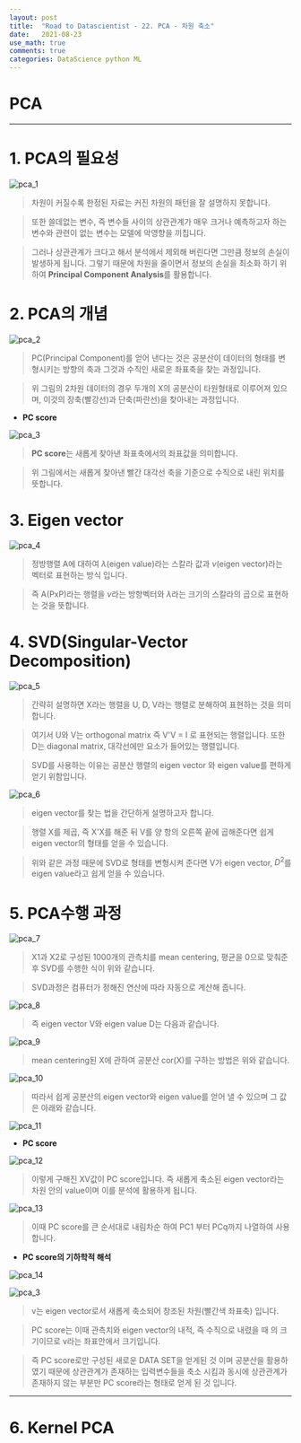 ```yaml
---
layout: post
title:  "Road to Datascientist - 22. PCA - 차원 축소"
date:   2021-08-23
use_math: true
comments: true
categories: DataScience python ML
---
```

# PCA

---

# 1. PCA의 필요성

![pca_1](/img/pca_1.png)

> 차원이 커질수록 한정된 자료는 커진 차원의 패턴을 잘 설명하지 못합니다.

> 또한 쓸데없는 변수, 즉 변수들 사이의 상관관계가 매우 크거나 예측하고자 하는 변수와 관련이 없는 변수는 모델에 악영향을 끼칩니다.

> 그러나 상관관계가 크다고 해서 분석에서 제외해 버린다면 그만큼 정보의 손실이 발생하게 됩니다. 그렇기 때문에 차원을 줄이면서 정보의 손실을 최소화 하기 위하여 **Principal Component Analysis**를 활용합니다.

# 2. PCA의 개념

![pca_2](/img/pca_2.png)

> PC(Principal Component)를 얻어 낸다는 것은 공분산이 데이터의 형태를 변형시키는 방향의 축과 그것과 수직인 새로운 좌표축을 찾는 과정입니다.

> 위 그림의 2차원 데이터의 경우 두개의 X의 공분산이 타원형태로 이루어져 있으며, 이것의 장축(빨강선)과 단축(파란선)을 찾아내는 과정입니다.

* **PC score**

![pca_3](/img/pca_3.png)

> **PC score**는 새롭게 찾아낸 좌표축에서의 좌표값을 의미합니다.

> 위 그림에서는 새롭게 찾아낸 빨간 대각선 축을 기준으로 수직으로 내린 위치를 뜻합니다.

# 3. Eigen vector

![pca_4](/img/pca_4.png)

> 정방행렬 A에 대하여 $\lambda$(eigen value)라는 스칼라 값과 $\nu$(eigen vector)라는 벡터로 표현하는 방식 입니다.

> 즉 A(PxP)라는 행렬을 $\nu$라는 방향벡터와 $\lambda$라는 크기의 스칼라의 곱으로 표현하는 것을 뜻합니다.

# 4. SVD(Singular-Vector Decomposition)

![pca_5](/img/pca_5.png)

> 간략히 설명하면 X라는 행렬을 U, D, V라는 행렬로 분해하여 표현하는 것을 의미합니다.

> 여기서 U와 V는 orthogonal matrix 즉 V'V = I 로 표현되는 행렬입니다. 또한 D는 diagonal matrix, 대각선에만 요소가 들어있는 행렬입니다.

> SVD를 사용하는 이유는 공분산 행렬의 eigen vector 와 eigen value를 편하게 얻기 위함입니다.

![pca_6](/img/pca_6.png)

> eigen vector를 찾는 법을 간단하게 설명하고자 합니다.

> 행렬 X를 제곱, 즉 X'X를 해준 뒤 V를 양 항의 오른쪽 끝에 곱해준다면 쉽게 eigen vector의 형태를 얻을 수 있습니다.

> 위와 같은 과정 때문에 SVD로 형태를 변형시켜 준다면 V가 eigen vector, $D^2$를 eigen value라고 쉽게 얻을 수 있습니다.

# 5. PCA수행 과정

![pca_7](/img/pca_7.png)

> X1과 X2로 구성된 1000개의 관측치를 mean centering, 평균을 0으로 맞춰준 후 SVD를 수행한 식이 위와 같습니다.

> SVD과정은 컴퓨터가 정해진 연산에 따라 자동으로 계산해 줍니다.

![pca_8](/img/pca_8.png)

> 즉 eigen vector V와 eigen value D는 다음과 같습니다.

![pca_9](/img/pca_9.png)

> mean centering된 X에 관하여 공분산 cor(X)를 구하는 방법은 위와 같습니다.

![pca_10](/img/pca_10.png)

> 따라서 쉽게 공분산의 eigen vector와 eigen value를 얻어 낼 수 있으며 그 값은 아래와 같습니다.

![pca_11](/img/pca_11.png)

* **PC score**

![pca_12](/img/pca_12.png)

> 이렇게 구해진 XV값이 PC score입니다. 즉 새롭게 축소된 eigen vector라는 차원 안의 value이며 이를 분석에 활용하게 됩니다.

![pca_13](/img/pca_13.png)

> 이때 PC score를 큰 순서대로 내림차순 하여 PC1 부터 PCq까지 나열하여 사용합니다.

* **PC score의 기하학적 해석**

![pca_14](/img/pca_14.png)

![pca_3](/img/pca_3.png)

> v는 eigen vector로서 새롭게 축소되어 창조된 차원(빨간색 좌표축) 입니다.

> PC score는 이때 관측치와 eigen vector의 내적, 즉 수직으로 내렸을 때 의 크기이므로 v라는 좌표안에서 크기입니다.

> 즉 PC score로만 구성된 새로운 DATA SET을 얻게된 것 이며 공분산을 활용하였기 때문에 상관관계가 존재하는 입력변수들을 축소 시킴과 동시에 상관관계가 존재하지 않는 부분만 PC score라는 형태로 얻게 된 것 입니다.

---

# 6. Kernel PCA
